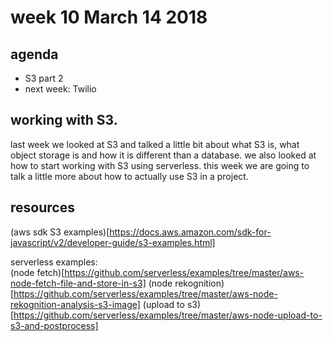 # week 10 March 14 2018

## agenda 
- S3 part 2
- next week: Twilio

## working with S3.

last week we looked at S3 and talked a little bit about what S3 is, what object
storage is and how it is different than a database. we also looked at how to
start working with S3 using serverless. this week we are going to talk a little
more about how to actually use S3 in a project.

## resources

(aws sdk S3 examples)[https://docs.aws.amazon.com/sdk-for-javascript/v2/developer-guide/s3-examples.html]

serverless examples:  
(node fetch)[https://github.com/serverless/examples/tree/master/aws-node-fetch-file-and-store-in-s3]
(node rekognition)[https://github.com/serverless/examples/tree/master/aws-node-rekognition-analysis-s3-image]
(upload to s3)[https://github.com/serverless/examples/tree/master/aws-node-upload-to-s3-and-postprocess]
